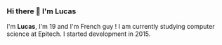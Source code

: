 ### Hi there 👋 I'm Lucas

I'm <b>Lucas</b>, I'm 19 and I'm French guy ! I am currently studying computer science at Epitech. I started development in 2015.
